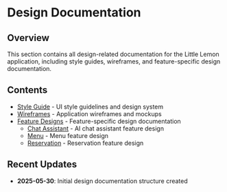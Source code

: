 # Design Documentation

## Overview

This section contains all design-related documentation for the Little Lemon application, including style guides, wireframes, and feature-specific design documentation.

## Contents

- [Style Guide](./style-guide/) - UI style guidelines and design system
- [Wireframes](./wireframes/) - Application wireframes and mockups
- [Feature Designs](./features/) - Feature-specific design documentation
  - [Chat Assistant](./features/chat-assistant/) - AI chat assistant feature design
  - [Menu](./features/menu/) - Menu feature design
  - [Reservation](./features/reservation/) - Reservation feature design

## Recent Updates

- **2025-05-30**: Initial design documentation structure created
